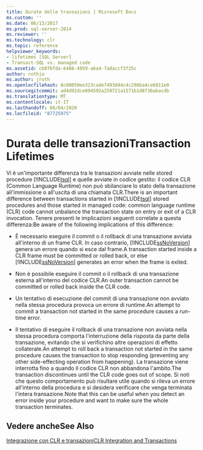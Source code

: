 ```yaml
---
title: Durate delle transazioni | Microsoft Docs
ms.custom: ''
ms.date: 06/13/2017
ms.prod: sql-server-2014
ms.reviewer: ''
ms.technology: clr
ms.topic: reference
helpviewer_keywords:
- lifetimes [SQL Server]
- Transact-SQL vs. managed code
ms.assetid: cb076fda-6488-4959-a6a4-7adaccf3f25c
author: rothja
ms.author: jroth
ms.openlocfilehash: 8c00050ee323cade7493d44c4c296ba4ce6811e0
ms.sourcegitcommit: ad4d92dce894592a259721a1571b1d8736abacdb
ms.translationtype: MT
ms.contentlocale: it-IT
ms.lasthandoff: 08/04/2020
ms.locfileid: "87725975"
---
```

# <a name="transaction-lifetimes"></a><span data-ttu-id="ec5c9-102">Durata delle transazioni</span><span class="sxs-lookup"><span data-stu-id="ec5c9-102">Transaction Lifetimes</span></span>
  <span data-ttu-id="ec5c9-103">Vi è un'importante differenza tra le transazioni avviate nelle stored procedure [!INCLUDE[tsql](../../includes/tsql-md.md)] e quelle avviate in codice gestito: il codice CLR (Common Language Runtime) non può sbilanciare lo stato della transazione all'immissione o all'uscita di una chiamata CLR.</span><span class="sxs-lookup"><span data-stu-id="ec5c9-103">There is an important difference between transactions started in [!INCLUDE[tsql](../../includes/tsql-md.md)] stored procedures and those started in managed code: common language runtime (CLR) code cannot unbalance the transaction state on entry or exit of a CLR invocation.</span></span> <span data-ttu-id="ec5c9-104">Tenere presenti le implicazioni seguenti correlate a questa differenza:</span><span class="sxs-lookup"><span data-stu-id="ec5c9-104">Be aware of the following implications of this difference:</span></span>  
  
-   <span data-ttu-id="ec5c9-105">È necessario eseguire il commit o il rollback di una transazione avviata all'interno di un frame CLR. In caso contrario, [!INCLUDE[ssNoVersion](../../includes/ssnoversion-md.md)] genera un errore quando si esce dal frame.</span><span class="sxs-lookup"><span data-stu-id="ec5c9-105">A transaction started inside a CLR frame must be committed or rolled back, or else [!INCLUDE[ssNoVersion](../../includes/ssnoversion-md.md)] generates an error when the frame is exited.</span></span>  
  
-   <span data-ttu-id="ec5c9-106">Non è possibile eseguire il commit o il rollback di una transazione esterna all'interno del codice CLR.</span><span class="sxs-lookup"><span data-stu-id="ec5c9-106">An outer transaction cannot be committed or rolled back inside the CLR code.</span></span>  
  
-   <span data-ttu-id="ec5c9-107">Un tentativo di esecuzione del commit di una transazione non avviato nella stessa procedura provoca un errore di runtime.</span><span class="sxs-lookup"><span data-stu-id="ec5c9-107">An attempt to commit a transaction not started in the same procedure causes a run-time error.</span></span>  
  
-   <span data-ttu-id="ec5c9-108">Il tentativo di eseguire il rollback di una transazione non avviata nella stessa procedura comporta l'interruzione della risposta da parte della transazione, evitando che si verifichino altre operazioni di effetto collaterale.</span><span class="sxs-lookup"><span data-stu-id="ec5c9-108">An attempt to roll back a transaction not started in the same procedure causes the transaction to stop responding (preventing any other side-effecting operation from happening).</span></span> <span data-ttu-id="ec5c9-109">La transazione viene interrotta fino a quando il codice CLR non abbandona l'ambito.</span><span class="sxs-lookup"><span data-stu-id="ec5c9-109">The transaction discontinues until the CLR code goes out of scope.</span></span> <span data-ttu-id="ec5c9-110">Si noti che questo comportamento può risultare utile quando si rileva un errore all'interno della procedura e si desidera verificare che venga terminata l'intera transazione.</span><span class="sxs-lookup"><span data-stu-id="ec5c9-110">Note that this can be useful when you detect an error inside your procedure and want to make sure the whole transaction terminates.</span></span>  
  
## <a name="see-also"></a><span data-ttu-id="ec5c9-111">Vedere anche</span><span class="sxs-lookup"><span data-stu-id="ec5c9-111">See Also</span></span>  
 [<span data-ttu-id="ec5c9-112">Integrazione con CLR e transazioni</span><span class="sxs-lookup"><span data-stu-id="ec5c9-112">CLR Integration and Transactions</span></span>](../native-client-ole-db-transactions/transactions.md)  
  
  
